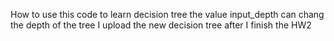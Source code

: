 How to use this code to learn decision tree
the value input_depth can chang the depth of the tree
I upload the new decision tree after I finish the HW2
